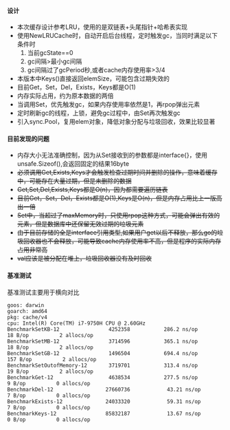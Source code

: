 #### 设计
- 本次缓存设计参考LRU，使用的是双链表+头尾指针+哈希表实现
- 使用NewLRUCache时，自动开启后台线程，定时触发gc，当同时满足以下条件时
	1. 当前gcState==0
	2. gc间隔>最小gc间隔
	3. gc间隔过了gcPeriod秒,或者cache内存使用率>3/4
- 本版本中Keys()直接返回elemSize，可能包含过期失效的
- 目前Get，Set，Del，Exists，Keys都是O(1)
- 内存实际占用，约为原本数据的两倍
- 当调用Set，优先触发gc，如果内存使用率依然是1，再rpop弹出元素
- 定时刷新gc的线程，上锁，避免gc过程中，由Set再次触发gc
- 引入sync.Pool，复用elem对象，降低对象分配与垃圾回收，效果比较显著


#### 目前发现的问题
- 内存大小无法准确控制，因为从Set接收到的参数都是interface{}，使用unsafe.Sizeof(),会返回固定的结果16byte
- ~~必须调用Get,Exists,Keys才会触发检查过期时间并删除的操作，意味着缓存中，可能存在大量过期，但是未删除的数据~~
- ~~Get,Set,Del,Exists,Keys都是O(n)，因为都需要遍历链表~~
- ~~目前Get，Set，Del，Exists都是O(1),Keys是O(n)，但是内存占用比上一版高出一倍~~
- ~~Set中，当超过了maxMemory时，只使用rpop这种方式，可能会弹出有效的元素，但是数据库中还保留无效过期的垃圾元素~~
- ~~由于目前存储的全是interface引用类型,如果用户get以后不释放，那么go的垃圾回收器也不会释放，可能导致cache内存使用率不高，但是程序的实际内存占用非常高~~
- ~~val应该是被分配在堆上，垃圾回收器没有及时回收~~

#### 基准测试
基准测试主要用于横向对比
```
goos: darwin
goarch: amd64
pkg: cache/v4
cpu: Intel(R) Core(TM) i7-9750H CPU @ 2.60GHz
BenchmarkSetKB-12             	 4252358	       286.2 ns/op	      18 B/op	       2 allocs/op
BenchmarkSetMB-12             	 3714596	       365.1 ns/op	      18 B/op	       2 allocs/op
BenchmarkSetGB-12             	 1496504	       694.4 ns/op	     157 B/op	       2 allocs/op
BenchmarkSetOutofMemory-12    	 3719701	       313.4 ns/op	      19 B/op	       2 allocs/op
BenchmarkGet-12               	 4638534	       277.5 ns/op	       9 B/op	       0 allocs/op
BenchmarkDel-12               	27660736	        43.21 ns/op	       7 B/op	       0 allocs/op
BenchmarkExists-12            	24033320	        59.31 ns/op	       7 B/op	       0 allocs/op
BenchmarkKeys-12              	85832187	        13.67 ns/op	       0 B/op	       0 allocs/op
```
